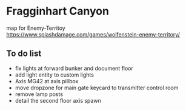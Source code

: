 # Fragginhart Canyon
map for Enemy-Territoy https://www.splashdamage.com/games/wolfenstein-enemy-territory/

## To do list
- fix lights at forward bunker and document floor
- add light entity to custom lights
- Axis MG42 at axis pillbox
- move dropzone for main gate keycard to transmitter control room
- remove lamp posts
- detail the second floor axis spawn 
